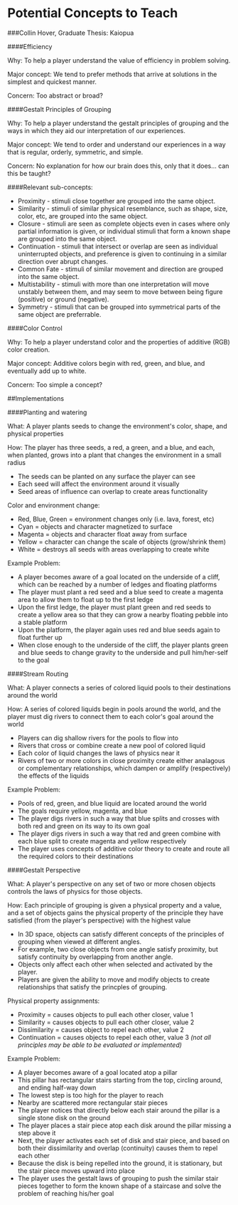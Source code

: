 Potential Concepts to Teach
========
###Collin Hover, Graduate Thesis: Kaiopua
  
####Efficiency

Why: To help a player understand the value of efficiency in problem solving.   
   
Major concept: We tend to prefer methods that arrive at solutions in the simplest and quickest manner.   
   
Concern: Too abstract or broad?   
   
####Gestalt Principles of Grouping
   
Why: To help a player understand the gestalt principles of grouping and the ways in which they aid our interpretation of our experiences.   
   
Major concept: We tend to order and understand our experiences in a way that is regular, orderly, symmetric, and simple.   
   
Concern: No explanation for how our brain does this, only that it does... can this be taught?   
   
####Relevant sub-concepts:   
*   Proximity - stimuli close together are grouped into the same object.
*   Similarity - stimuli of similar physical resemblance, such as shape, size, color, etc, are grouped into the same object.
*   Closure - stimuli are seen as complete objects even in cases where only partial information is given, or individual stimuli that form a known shape are grouped into the same object.
*   Continuation - stimuli that intersect or overlap are seen as individual uninterrupted objects, and preference is given to continuing in a similar direction over abrupt changes.
*   Common Fate - stimuli of similar movement and direction are grouped into the same object.
*   Multistability - stimuli with more than one interpretation will move unstably between them, and may seem to move between being figure (positive) or ground (negative).
*   Symmetry - stimuli that can be grouped into symmetrical parts of the same object are preferrable.
   
####Color Control
   
Why: To help a player understand color and the properties of additive (RGB) color creation.   
   
Major concept: Additive colors begin with red, green, and blue, and eventually add up to white.   
   
Concern: Too simple a concept?   
   
##Implementations
   
####Planting and watering
   
What: A player plants seeds to change the environment's color, shape, and physical properties   
   
How: The player has three seeds, a red, a green, and a blue, and each, when planted, grows into a plant that changes the environment in a small radius   
*   The seeds can be planted on any surface the player can see
*   Each seed will affect the environment around it visually
*   Seed areas of influence can overlap to create areas functionality
   
Color and environment change:   
*   Red, Blue, Green = environment changes only (i.e. lava, forest, etc)
*   Cyan = objects and character magnetized to surface
*   Magenta = objects and character float away from surface
*   Yellow = character can change the scale of objects (grow/shrink them)
*   White = destroys all seeds with areas overlapping to create white
   
Example Problem:   
*   A player becomes aware of a goal located on the underside of a cliff, which can be reached by a number of ledges and floating platforms
*   The player must plant a red seed and a blue seed to create a magenta area to allow them to float up to the first ledge
*   Upon the first ledge, the player must plant green and red seeds to create a yellow area so that they can grow a nearby floating pebble into a stable platform
*   Upon the platform, the player again uses red and blue seeds again to float further up
*   When close enough to the underside of the cliff, the player plants green and blue seeds to change gravity to the underside and pull him/her-self to the goal
   
####Stream Routing
   
What: A player connects a series of colored liquid pools to their destinations around the world   

How: A series of colored liquids begin in pools around the world, and the player must dig rivers to connect them to each color's goal around the world   
*   Players can dig shallow rivers for the pools to flow into
*   Rivers that cross or combine create a new pool of colored liquid
*   Each color of liquid changes the laws of physics near it
*   Rivers of two or more colors in close proximity create either analagous or complementary relationships, which dampen or amplify (respectively) the effects of the liquids
   
Example Problem:   
*   Pools of red, green, and blue liquid are located around the world
*   The goals require yellow, magenta, and blue
*   The player digs rivers in such a way that blue splits and crosses with both red and green on its way to its own goal
*   The player digs rivers in such a way that red and green combine with each blue split to create magenta and yellow respectively
*   The player uses concepts of additive color theory to create and route all the required colors to their destinations
   
####Gestalt Perspective
   
What: A player's perspective on any set of two or more chosen objects controls the laws of physics for those objects.   
   
How: Each principle of grouping is given a physical property and a value, and a set of objects gains the physical property of the principle they have satisfied (from the player's perspective) with the highest value
*   In 3D space, objects can satisfy different concepts of the principles of grouping when viewed at different angles.
*   For example, two close objects from one angle satisfy proximity, but satisfy continuity by overlapping from another angle.
*   Objects only affect each other when selected and activated by the player.
*   Players are given the ability to move and modify objects to create relationships that satisfy the princples of grouping.
   
Physical property assignments:   
*   Proximity = causes objects to pull each other closer, value 1
*   Similarity = causes objects to pull each other closer, value 2
*   Dissimilarity = causes object to repel each other, value 2
*   Continuation = causes objects to repel each other, value 3
_(not all principles may be able to be evaluated or implemented)_
   
Example Problem:   
*   A player becomes aware of a goal located atop a pillar
*   This pillar has rectangular stairs starting from the top, circling around, and ending half-way down
*   The lowest step is too high for the player to reach
*   Nearby are scattered more rectangular stair pieces
*   The player notices that directly below each stair around the pillar is a single stone disk on the ground
*   The player places a stair piece atop each disk around the pillar missing a step above it
*   Next, the player activates each set of disk and stair piece, and based on both their dissimilarity and overlap (continuity) causes them to repel each other
*   Because the disk is being repelled into the ground, it is stationary, but the stair piece moves upward into place
*   The player uses the gestalt laws of grouping to push the similar stair pieces together to form the known shape of a staircase and solve the problem of reaching his/her goal
